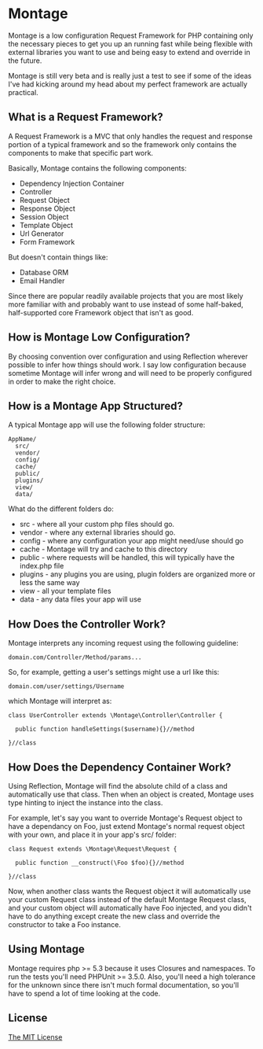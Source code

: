 # Montage

Montage is a low configuration Request Framework for PHP containing only the necessary pieces to get you up an running fast while being flexible with external libraries you want to use and being easy to extend and override in the future.

Montage is still very beta and is really just a test to see if some of the ideas I've had kicking around my head about my perfect framework are actually practical.

## What is a Request Framework?

A Request Framework is a MVC that only handles the request and response portion of a typical framework and so the framework only contains the components to make that specific part work. 

Basically, Montage contains the following components:

  - Dependency Injection Container
  - Controller
  - Request Object
  - Response Object
  - Session Object
  - Template Object
  - Url Generator
  - Form Framework
  
But doesn't contain things like:

  - Database ORM
  - Email Handler
  
Since there are popular readily available projects that you are most likely more familiar with and probably want to use instead of some half-baked, half-supported core Framework object that isn't as good.

## How is Montage Low Configuration?

By choosing convention over configuration and using Reflection wherever possible to infer how things should work. I say low configuration because sometime Montage will infer wrong and will need to be properly configured in order to make the right choice.

## How is a Montage App Structured?

A typical Montage app will use the following folder structure:

    AppName/
      src/
      vendor/
      config/
      cache/
      public/
      plugins/
      view/
      data/
  
What do the different folders do:

  - src - where all your custom php files should go.
  - vendor - where any external libraries should go.
  - config - where any configuration your app might need/use should go
  - cache - Montage will try and cache to this directory
  - public - where requests will be handled, this will typically have the index.php file
  - plugins - any plugins you are using, plugin folders are organized more or less the same way
  - view - all your template files
  - data - any data files your app will use

## How Does the Controller Work?

Montage interprets any incoming request using the following guideline:

    domain.com/Controller/Method/params...

So, for example, getting a user's settings might use a url like this:

    domain.com/user/settings/Username

which Montage will interpret as:

    class UserController extends \Montage\Controller\Controller {
    
      public function handleSettings($username){}//method
    
    }//class
    
## How Does the Dependency Container Work?

Using Reflection, Montage will find the absolute child of a class and automatically use that class. Then when an object is created, Montage uses type hinting to inject the instance into the class.

For example, let's say you want to override Montage's Request object to have a dependancy on Foo, just extend Montage's normal request object with your own, and place it in your app's src/ folder:

    class Request extends \Montage\Request\Request {
    
      public function __construct(\Foo $foo){}//method
    
    }//class
    
Now, when another class wants the Request object it will automatically use your custom Request class instead of the default Montage Request class, and your custom object will automatically have Foo injected, and you didn't have to do anything except create the new class and override the constructor to take a Foo instance.

## Using Montage

Montage requires php >= 5.3 because it uses Closures and namespaces. To run the tests you'll need PHPUnit >= 3.5.0. Also, you'll need a high tolerance for the unknown since there isn't much formal documentation, so you'll have to spend a lot of time looking at the code.

## License

[The MIT License](http://www.opensource.org/licenses/mit-license.php)